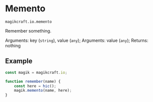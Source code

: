 # Memento

`magikcraft.io.memento`

Remember something.

Arguments: key (`string`), value (`any`);
Arguments: value (`any`);
Returns: nothing

## Example

```javascript
const magik = magikcraft.io;

function remember(name) {
    const here = hic();
    magik.memento(name, here);
}
```
